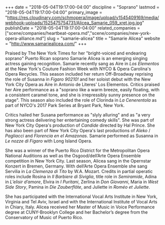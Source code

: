 +++
date = "2018-05-04T19:17:00-04:00"
discipline = "Soprano"
lastmod = "2018-05-04T19:17:00-04:00"
primary_image = "https://res.cloudinary.com/schmopera/image/upload/v1545409169/media/webhook-uploads/1525475754731/Alicea_Samarie_059_xret.jpg.jpg"
publishDate = "2018-05-04T19:17:00-04:00"
related_companies = ["scene/companies/heartbeat-opera.md","scene/companies/new-york-opera-alliance.md"]
slug = "samarie-alicea"
title = "Samarie Alicea"
website = "http://www.samariealicea.com/"
+++

Praised by The New York Times for her "bright-voiced and endearing soprano" Puerto Rican soprano Samarie Alicea is an emerging singing actress gaining recognition.  Samarie recently sang as Aire in *Los Elementos* at the New York's Couture Fashion Week with NYCO & Opera Carolina's Opera Recycles.  This season included her return Off-Broadway reprising the role of Susanna in *Figaro 90210!* and her soloist debut with the New York City Opera as Aire in Antonio de Literes' Los Elementos.  Critics praised her Aire performance as a "soprano like a warm breeze, easily floating, with a consistent caramel tone, and she is irrepressibly sunny presence on the stage".  This season also included the role of Clorinda in *La Cenerentola* as part of NYCO's 2017 Park Series at Bryant Park, New York. 

Critics hailed her Susana performance as "slyly alluring" and as "a very strong actress delivering her entertaining comedy skills".  She was part of New York City Opera's production of *Candide* directed by Hal Prince.  She has also been part of New York City Opera's last productions of *Aleko* / *Pagliacci* and *Florencia en el Amazonas*.  Samarie performed as Susanna in *Le nozze di Figaro* with Long Island Opera. 

She was a winner of the Puerto Rico District for the Metropolitan Opera National Auditions as well as the Osgood/dell’Arte Opera Ensemble competition in New York City.  Last season, Alicea sang in the Opernstar Konzert in Bremen, Germany.  With dell’Arte Opera Ensemble she sang Servilia in *La Clemenza di Tito* by W.A. Mozart.  Credits in partial operatic roles include Rosina in *Il Barbiere di Siviglia*, title role in *Semiramide*, Adina in *L’elisir d’amore*, Elvira in *I Puritani*, Zerlina in *Don Giovanni*, Maria in *West Side Story*, Pamina in *Die Zauberflöte*, and Juliette in *Roméo et Juliette*. 

She has participated with the International Vocal Arts Institute in New York, Virginia and Tel Aviv, Israel and with the International Institute of Vocal Arts in Chiary, Italy.  Alicea received her Master of Music in Voice Performance degree at CUNY-Brooklyn College and her Bachelor’s degree from the Conservatory of Music of Puerto Rico. 
